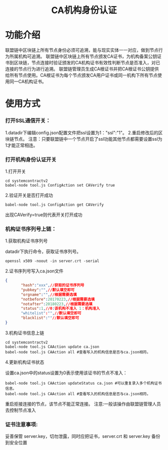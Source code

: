 <center> <h1>CA机构身份认证</h1> </center>

<a name="summary" id="summary"></a>
# 功能介绍

联盟链中区块链上所有节点身份必须可追溯，能与现实实体一一对应，做到节点行为所属机构可追溯。
联盟链中区块链上所有节点颁发CA证书，为机构备案公钥证书到区块链，节点连接时验证颁发的CA机构证书有效性判断节点是否准入，对已连接的节点行为进行追溯。
联盟链管理员生成CA根证书并把CA根证书公钥提供给所有节点使用。CA根证书为每个节点颁发CA用户证书或同一机构下所有节点使用同一CA机构证书。


# 使用方式

### 打开SSL通信开关：

1.datadir下编辑config.json配置文件把ssl设置为1："ssl":"1"。
2.重启修改后的区块链节点。
注意：只要联盟链中一个节点开启了ssl功能其他节点都需要设置ssl为1才能正常相连。

### 打开机构身份认证开关

1.打开开关
```shell
cd systemcontractv2
babel-node tool.js ConfigAction set CAVerify true
```
2.验证开关是否打开成功
```shell
babel-node tool.js ConfigAction get CAVerify
```
出现CAVerify=true则代表开关打开成功


### 机构证书序列号上链：

1.获取机构证书序列号

datadir下执行命令，获取证书序列号。
```shell
openssl x509 -noout -in server.crt -serial
```

2.证书序列号写入ca.json文件
```json
{
       "hash":"xxx",//获取的证书序列号
       "pubkey":"",//默认填空即可
       "orgname":"",//根据需要选填
       "notbefore":20170223,//根据需要选填
       "notafter":20180223,//根据需要选填
       "status":1,//0:该机构不准入 1：机构准入
       "whitelist":"",//默认填空即可
       "blacklist":""//默认填空即可
}
```
3.机构证书信息上链
```shell
cd systemcontractv2
babel-node tool.js CAAction update ca.json
babel-node tool.js CAAction all #查看写入的机构信息是否与ca.json相符。
```
4.更新机构证书状态

设置ca.json中的status设置为0表示使用该证书的节点不准入：
```shell
babel-node tool.js CAAction updateStatus ca.json #可以重复录入多个机构证书信息。
babel-node tool.js CAAction all #查看写入的机构信息是否与ca.json相符。
```
重启拒接连接的节点，该节点不能正常连接。
注意:一般该操作由联盟链管理人员去控制节点准入

### 证书注意事项:

妥善保管 server.key，切勿泄露，同时应把证书，server.crt 和 server.key 备份到安全位置


